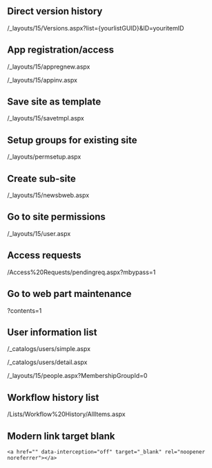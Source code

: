 ## Direct version history

/_layouts/15/Versions.aspx?list={yourlistGUID}&ID=youritemID

## App registration/access

/_layouts/15/appregnew.aspx

/_layouts/15/appinv.aspx

## Save site as template

/_layouts/15/savetmpl.aspx

## Setup groups for existing site

/_layouts/permsetup.aspx

## Create sub-site

/_layouts/15/newsbweb.aspx

## Go to site permissions

/_layouts/15/user.aspx

## Access requests

/Access%20Requests/pendingreq.aspx?mbypass=1

## Go to web part maintenance

?contents=1

## User information list

/_catalogs/users/simple.aspx

/_catalogs/users/detail.aspx

/_layouts/15/people.aspx?MembershipGroupId=0

## Workflow history list
/Lists/Workflow%20History/AllItems.aspx

## Modern link target blank
`<a href="" data-interception="off" target="_blank" rel="noopener noreferrer"></a>`
